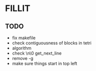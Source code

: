 # FILLIT

## TODO

* fix makefile
* check contiguousness of blocks in tetri
* algorithm
* check \n\0 get_next_line
* remove -g
* make sure things start in top left
